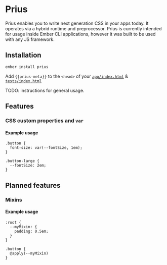 
# Prius

Prius enables you to write next generation CSS in your apps today. It operates via a hybrid runtime and preprocessor. 
Prius is currently intended for usage inside Ember CLI applications, however it was built to be used with any JS framework.

## Installation

`ember install prius`

Add `{{prius-meta}}` to the `<head>` of your [`app/index.html`](https://github.com/ebryn/prius/blob/master/tests/dummy/app/index.html#L15) & [`tests/index.html`](https://github.com/ebryn/prius/blob/master/tests/index.html#L17)

TODO: instructions for general usage.

## Features

### CSS custom properties and `var`

#### Example usage

```
.button {
  font-size: var(--fontSize, 1em);
}

.button-large {
  --fontSize: 2em;
}
```

## Planned features

### Mixins

#### Example usage

```
:root {
  --myMixin: {
    padding: 0.5em;
  }
}

.button {
  @apply(--myMixin)
}
```

